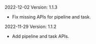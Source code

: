 2022-12-02 Version: 1.1.3
- Fix missing APIs for pipeline and task.

2022-11-29 Version: 1.1.2
- Add pipeline and task APIs.

